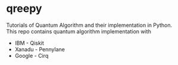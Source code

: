# qreepy
Tutorials of Quantum Algorithm and their implementation in Python. \
This repo contains quantum algorithm implementation with 

*  IBM - Qiskit
*  Xanadu - Pennylane
*  Google - Cirq
